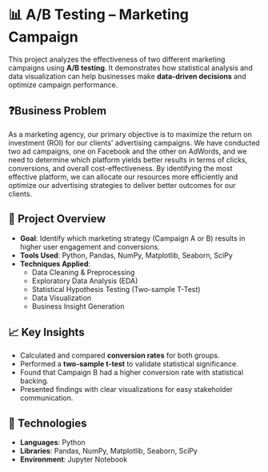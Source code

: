 # 📊 A/B Testing – Marketing Campaign

This project analyzes the effectiveness of two different marketing campaigns using **A/B testing**. It demonstrates how statistical analysis and data visualization can help businesses make **data-driven decisions** and optimize campaign performance.

## ❓Business Problem
As a marketing agency, our primary objective is to maximize the return on investment (ROI) for our clients' advertising campaigns. We have conducted two ad campaigns, one on Facebook and the other on AdWords, and we need to determine which platform yields better results in terms of clicks, conversions, and overall cost-effectiveness. By identifying the most effective platform, we can allocate our resources more efficiently and optimize our advertising strategies to deliver better outcomes for our clients.

## 🚀 Project Overview

- **Goal**: Identify which marketing strategy (Campaign A or B) results in higher user engagement and conversions.
- **Tools Used**: Python, Pandas, NumPy, Matplotlib, Seaborn, SciPy
- **Techniques Applied**:
  - Data Cleaning & Preprocessing
  - Exploratory Data Analysis (EDA)
  - Statistical Hypothesis Testing (Two-sample T-Test)
  - Data Visualization
  - Business Insight Generation

## 📈 Key Insights

- Calculated and compared **conversion rates** for both groups.
- Performed a **two-sample t-test** to validate statistical significance.
- Found that Campaign B had a higher conversion rate with statistical backing.
- Presented findings with clear visualizations for easy stakeholder communication.

## 🧰 Technologies

- **Languages**: Python
- **Libraries**: Pandas, NumPy, Matplotlib, Seaborn, SciPy
- **Environment**: Jupyter Notebook


